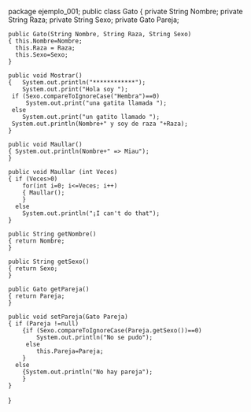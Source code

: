 package ejemplo_001;
public class Gato {
    private String Nombre;
    private String Raza;
    private String Sexo;
    private Gato Pareja;
    
    public Gato(String Nombre, String Raza, String Sexo)
    { this.Nombre=Nombre;
      this.Raza = Raza;
      this.Sexo=Sexo;
    }
    
    public void Mostrar()
    {   System.out.println("************");
        System.out.print("Hola soy ");
     if (Sexo.compareToIgnoreCase("Hembra")==0)
         System.out.print("una gatita llamada ");
     else
        System.out.print("un gatito llamado ");
     System.out.println(Nombre+" y soy de raza "+Raza);
    }
    
    public void Maullar()
    { System.out.println(Nombre+" => Miau");
    }
    
    public void Maullar (int Veces)
    { if (Veces>0)
        for(int i=0; i<=Veces; i++)
        { Maullar();
        }
      else
        System.out.println("¡I can't do that");
    }
    
    public String getNombre()
    { return Nombre;
    }
    
    public String getSexo()
    { return Sexo;
    }
    
    public Gato getPareja()
    { return Pareja;
    }
    
    public void setPareja(Gato Pareja)
    { if (Pareja !=null)
        {if (Sexo.compareToIgnoreCase(Pareja.getSexo())==0)
            System.out.println("No se pudo");
         else
            this.Pareja=Pareja;
        }
      else
        {System.out.println("No hay pareja");
        }
    }
}
